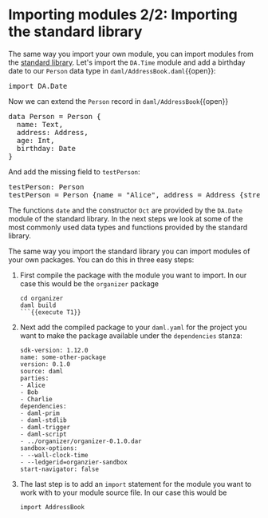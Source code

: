 # Importing modules 2/2: Importing the standard library

The same way you import your own module, you can import modules from the [standard
library](https://docs.daml.com/daml/stdlib/index.html). Let's import the `DA.Time` module and add a
birthday date to our `Person` data type in `daml/AddressBook.daml`{{open}}:

<pre class="file" data-target="clipboard">
import DA.Date
</pre>

Now we can extend the `Person` record in `daml/AddressBook`{{open}}

<pre class="file" data-target="clipboard">
data Person = Person {
  name: Text,
  address: Address,
  age: Int,
  birthday: Date
}
</pre>

And add the missing field to `testPerson`:

<pre class=file data-target="clipboard">
testPerson: Person
testPerson = Person {name = "Alice", address = Address {street = "RabbitStreet", city = "TheBigUnknown", country = "Wonderland"}, age = 7, birthday = date 30 Oct 2013}
</pre>

The functions `date` and the constructor `Oct` are provided by the `DA.Date` module of the standard
library. In the next steps we look at some of the most commonly used data types and functions
provided by the standard library.

The same way you import the standard library you can import modules of your own packages. You can do
this in three easy steps:

1. First compile the package with the module you want to import. In our case this would be the
   `organizer` package

    ```
    cd organizer
    daml build
    ```{{execute T1}}

2. Next add the compiled package to your `daml.yaml` for the project you want to make the package
   available under the `dependencies` stanza:

    ```
    sdk-version: 1.12.0
    name: some-other-package
    version: 0.1.0
    source: daml
    parties:
    - Alice
    - Bob
    - Charlie
    dependencies:
    - daml-prim
    - daml-stdlib
    - daml-trigger
    - daml-script
    - ../organizer/organizer-0.1.0.dar
    sandbox-options:
    - --wall-clock-time
    - --ledgerid=organzier-sandbox
    start-navigator: false
    ```

3. The last step is to add an `import` statement for the module you want to work with to your
   module source file. In our case this would be

    ```
    import AddressBook
    ```

